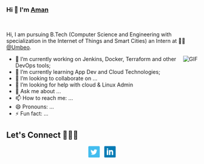 ### Hi 👋 I'm [Aman](https://www.linkedin.com/in/199amanbhardwaj/)
<br/>



Hi, I am pursuing B.Tech (Computer Science and Engineering with specialization in the Internet of Things and Smart Cities) an Intern at  🏽‍💼[@Umbeo](https://www.umbeo.com/).

<img align="right" alt="GIF" src="https://media.giphy.com/media/ZVik7pBtu9dNS/giphy.gif" />

<!--
**iaman877/iaman877** is a ✨ _special_ ✨ repository because its `README.md` (this file) appears on your GitHub profile.
Here are some ideas to get you started:
-->

- 🔭 I’m currently working on Jenkins, Docker, Terraform and other DevOps tools;
- 🌱 I’m currently learning App Dev and Cloud Technologies;
- 👯 I’m looking to collaborate on ...
- 🤔 I’m looking for help with cloud & Linux Admin
- 💬 Ask me about ...
- 📫 How to reach me: ...
- 😄 Pronouns: ...
- ⚡ Fun fact: ...



## Let's Connect :people_holding_hands:

<p align='center'>
<a href="https://twitter.com/kudoabhijeet"><img height="30" src="https://github.com/OjasviChauhan/OjasviChauhan/blob/master/img/twitter.png?raw=true"></a>&nbsp;&nbsp;
<a href="https://github.com/iaman877"><img height="30" src="https://github.com/OjasviChauhan/OjasviChauhan/blob/master/img/linkedin.png?raw=true"></a>
</p>
